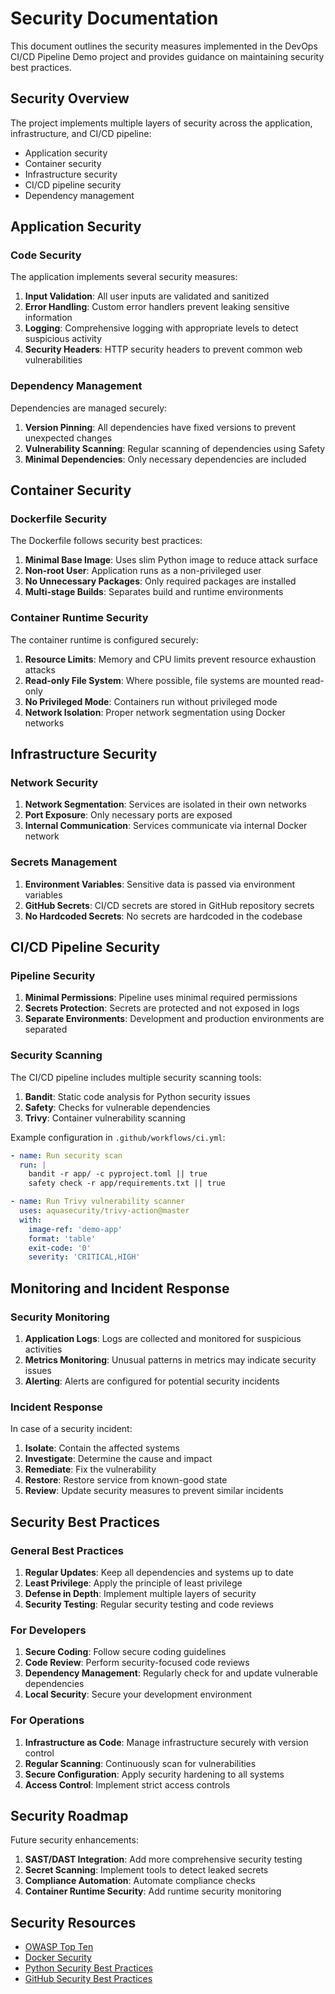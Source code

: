 # Security Documentation

This document outlines the security measures implemented in the DevOps CI/CD Pipeline Demo project and provides guidance on maintaining security best practices.

## Security Overview

The project implements multiple layers of security across the application, infrastructure, and CI/CD pipeline:

- Application security
- Container security
- Infrastructure security
- CI/CD pipeline security
- Dependency management

## Application Security

### Code Security

The application implements several security measures:

1. **Input Validation**: All user inputs are validated and sanitized
2. **Error Handling**: Custom error handlers prevent leaking sensitive information
3. **Logging**: Comprehensive logging with appropriate levels to detect suspicious activity
4. **Security Headers**: HTTP security headers to prevent common web vulnerabilities

### Dependency Management

Dependencies are managed securely:

1. **Version Pinning**: All dependencies have fixed versions to prevent unexpected changes
2. **Vulnerability Scanning**: Regular scanning of dependencies using Safety
3. **Minimal Dependencies**: Only necessary dependencies are included

## Container Security

### Dockerfile Security

The Dockerfile follows security best practices:

1. **Minimal Base Image**: Uses slim Python image to reduce attack surface
2. **Non-root User**: Application runs as a non-privileged user
3. **No Unnecessary Packages**: Only required packages are installed
4. **Multi-stage Builds**: Separates build and runtime environments

### Container Runtime Security

The container runtime is configured securely:

1. **Resource Limits**: Memory and CPU limits prevent resource exhaustion attacks
2. **Read-only File System**: Where possible, file systems are mounted read-only
3. **No Privileged Mode**: Containers run without privileged mode
4. **Network Isolation**: Proper network segmentation using Docker networks

## Infrastructure Security

### Network Security

1. **Network Segmentation**: Services are isolated in their own networks
2. **Port Exposure**: Only necessary ports are exposed
3. **Internal Communication**: Services communicate via internal Docker network

### Secrets Management

1. **Environment Variables**: Sensitive data is passed via environment variables
2. **GitHub Secrets**: CI/CD secrets are stored in GitHub repository secrets
3. **No Hardcoded Secrets**: No secrets are hardcoded in the codebase

## CI/CD Pipeline Security

### Pipeline Security

1. **Minimal Permissions**: Pipeline uses minimal required permissions
2. **Secrets Protection**: Secrets are protected and not exposed in logs
3. **Separate Environments**: Development and production environments are separated

### Security Scanning

The CI/CD pipeline includes multiple security scanning tools:

1. **Bandit**: Static code analysis for Python security issues
2. **Safety**: Checks for vulnerable dependencies
3. **Trivy**: Container vulnerability scanning

Example configuration in `.github/workflows/ci.yml`:

```yaml
- name: Run security scan
  run: |
    bandit -r app/ -c pyproject.toml || true
    safety check -r app/requirements.txt || true

- name: Run Trivy vulnerability scanner
  uses: aquasecurity/trivy-action@master
  with:
    image-ref: 'demo-app'
    format: 'table'
    exit-code: '0'
    severity: 'CRITICAL,HIGH'
```

## Monitoring and Incident Response

### Security Monitoring

1. **Application Logs**: Logs are collected and monitored for suspicious activities
2. **Metrics Monitoring**: Unusual patterns in metrics may indicate security issues
3. **Alerting**: Alerts are configured for potential security incidents

### Incident Response

In case of a security incident:

1. **Isolate**: Contain the affected systems
2. **Investigate**: Determine the cause and impact
3. **Remediate**: Fix the vulnerability
4. **Restore**: Restore service from known-good state
5. **Review**: Update security measures to prevent similar incidents

## Security Best Practices

### General Best Practices

1. **Regular Updates**: Keep all dependencies and systems up to date
2. **Least Privilege**: Apply the principle of least privilege
3. **Defense in Depth**: Implement multiple layers of security
4. **Security Testing**: Regular security testing and code reviews

### For Developers

1. **Secure Coding**: Follow secure coding guidelines
2. **Code Review**: Perform security-focused code reviews
3. **Dependency Management**: Regularly check for and update vulnerable dependencies
4. **Local Security**: Secure your development environment

### For Operations

1. **Infrastructure as Code**: Manage infrastructure securely with version control
2. **Regular Scanning**: Continuously scan for vulnerabilities
3. **Secure Configuration**: Apply security hardening to all systems
4. **Access Control**: Implement strict access controls

## Security Roadmap

Future security enhancements:

1. **SAST/DAST Integration**: Add more comprehensive security testing
2. **Secret Scanning**: Implement tools to detect leaked secrets
3. **Compliance Automation**: Automate compliance checks
4. **Container Runtime Security**: Add runtime security monitoring

## Security Resources

- [OWASP Top Ten](https://owasp.org/www-project-top-ten/)
- [Docker Security](https://docs.docker.com/engine/security/)
- [Python Security Best Practices](https://python-security.readthedocs.io/best-practices.html)
- [GitHub Security Best Practices](https://docs.github.com/en/code-security) 